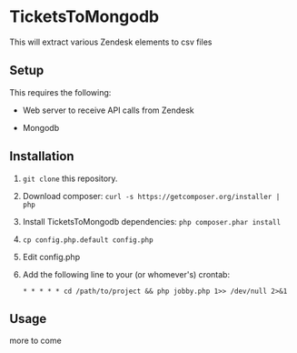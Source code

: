 TicketsToMongodb
================

This will extract various Zendesk elements to csv files



Setup 
------

This requires the following:

-   Web server to receive API calls from Zendesk

-   Mongodb





Installation 
-------------

1.  `git clone` this repository.

2.  Download composer: `curl -s https://getcomposer.org/installer | php`

3.  Install TicketsToMongodb dependencies: `php composer.phar install`

4.  `cp config.php.default config.php`

5.  Edit config.php

6.  Add the following line to your (or whomever's) crontab:

    `* * * * * cd /path/to/project && php jobby.php 1>> /dev/null 2>&1`



Usage 
------

more to come
